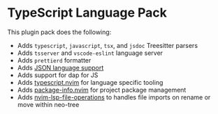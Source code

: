# TypeScript Language Pack

This plugin pack does the following:

- Adds `typescript`, `javascript`, `tsx`, and `jsdoc` Treesitter parsers
- Adds `tsserver` and `vscode-eslint` language server
- Adds `prettierd` formatter
- Adds [JSON language support](../json)
- Adds support for dap for JS
- Adds [typescript.nvim](https://github.com/jose-elias-alvarez/typescript.nvim) for language specific tooling
- Adds [package-info.nvim](https://github.com/vuki656/package-info.nvim) for project package management
- Adds [nvim-lsp-file-operations](https://github.com/antosha417/nvim-lsp-file-operations) to handles file imports on rename or move within neo-tree
